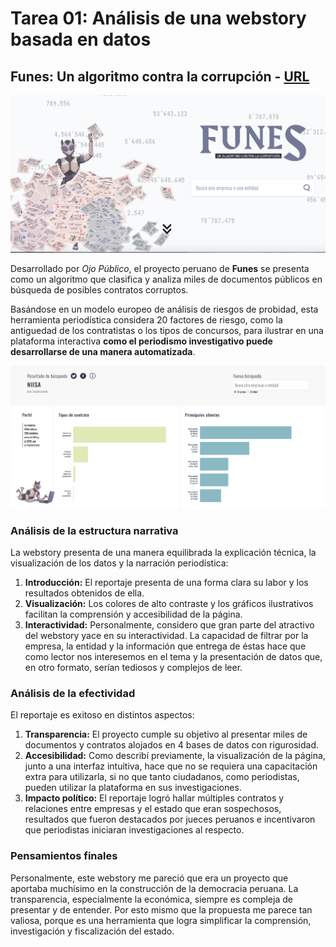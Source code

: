 # Tarea 01: Análisis de una webstory basada en datos
## Funes: Un algoritmo contra la corrupción - [URL](https://ojo-publico.com/especiales/funes/)

<img src="https://github.com/antoniamiddleton/repositorio_antoniamiddleton/blob/main/Tareas/Tarea_01/AUDIOVISUAL/Inno_small-0007.png">

Desarrollado por *Ojo Público*, el proyecto peruano de **Funes** se presenta como un algoritmo que clasifica y analiza miles de documentos públicos en búsqueda de posibles contratos corruptos. 

Basándose en un modelo europeo de análisis de riesgos de probidad, esta herramienta periodística considera 20 factores de riesgo, como la antiguedad de los contratistas o los tipos de concursos, para ilustrar en una plataforma interactiva **como el periodismo investigativo puede desarrollarse de una manera automatizada**.

<img src=https://github.com/antoniamiddleton/repositorio_antoniamiddleton/blob/main/Tareas/Tarea_01/AUDIOVISUAL/001.png>

### Análisis de la **estructura narrativa**
La webstory presenta de una manera equilibrada la explicación técnica, la visualización de los datos y la narración periodística:
1. **Introducción:**
El reportaje presenta de una forma clara su labor y los resultados obtenidos de ella.
2. **Visualización:**
Los colores de alto contraste y los gráficos ilustrativos facilitan la comprensión y accesibilidad de la página.
3. **Interactividad:**
Personalmente, considero que gran parte del atractivo del webstory yace en su interactividad. La capacidad de filtrar por la empresa, la entidad y la información que entrega de éstas hace que como lector nos interesemos en el tema y la presentación de datos que, en otro formato, serían tediosos y complejos de leer.

### Análisis de la **efectividad**
El reportaje es exitoso en distintos aspectos:
1. **Transparencia:**
El proyecto cumple su objetivo al presentar miles de documentos y contratos alojados en 4 bases de datos con rigurosidad.
2. **Accesibilidad:**
Como describí previamente, la visualización de la página, junto a una interfaz intuitiva, hace que no se requiera una capacitación extra para utilizarla, si no que tanto ciudadanos, como periodistas, pueden utilizar la plataforma en sus investigaciones.
3. **Impacto político:**
El reportaje logró hallar múltiples contratos y relaciones entre empresas y el estado que eran sospechosos, resultados que fueron destacados por jueces peruanos e incentivaron que periodistas iniciaran investigaciones al respecto.

### Pensamientos finales
Personalmente, este webstory me pareció que era un proyecto que aportaba muchísimo en la construcción de la democracia peruana. La transparencia, especialmente la económica, siempre es compleja de presentar y de entender. Por esto mismo que la propuesta me parece tan valiosa, porque es una herramienta que logra simplificar la comprensión, investigación y fiscalización del estado.